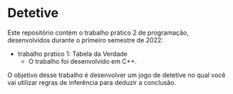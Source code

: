 # Detetive
Este repositório contém o trabalho prático 2 de programação, desenvolvidos durante o primeiro semestre de 2022:
- trabalho pratico 1: Tabela da Verdade 
    - O trabalho foi desenvolvido em C++.
    
O  objetivo desse trabalho é desenvolver um jogo de detetive no qual você vai utilizar regras 
de inferência para deduzir a conclusão. 